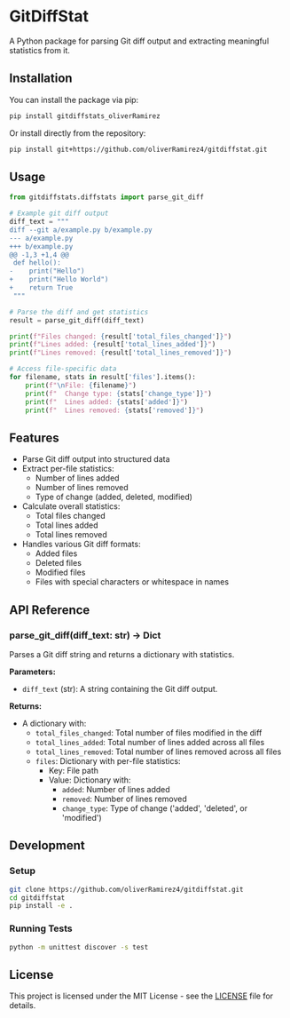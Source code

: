 # GitDiffStat

A Python package for parsing Git diff output and extracting meaningful statistics from it.

## Installation

You can install the package via pip:

```bash
pip install gitdiffstats_oliverRamirez
```

Or install directly from the repository:

```bash
pip install git+https://github.com/oliverRamirez4/gitdiffstat.git
```

## Usage

```python
from gitdiffstats.diffstats import parse_git_diff

# Example git diff output
diff_text = """
diff --git a/example.py b/example.py
--- a/example.py
+++ b/example.py
@@ -1,3 +1,4 @@
 def hello():
-    print("Hello")
+    print("Hello World")
+    return True
 """

# Parse the diff and get statistics
result = parse_git_diff(diff_text)

print(f"Files changed: {result['total_files_changed']}")
print(f"Lines added: {result['total_lines_added']}")
print(f"Lines removed: {result['total_lines_removed']}")

# Access file-specific data
for filename, stats in result['files'].items():
    print(f"\nFile: {filename}")
    print(f"  Change type: {stats['change_type']}")
    print(f"  Lines added: {stats['added']}")
    print(f"  Lines removed: {stats['removed']}")
```

## Features

- Parse Git diff output into structured data
- Extract per-file statistics:
  - Number of lines added
  - Number of lines removed
  - Type of change (added, deleted, modified)
- Calculate overall statistics:
  - Total files changed
  - Total lines added
  - Total lines removed
- Handles various Git diff formats:
  - Added files
  - Deleted files
  - Modified files
  - Files with special characters or whitespace in names

## API Reference

### parse_git_diff(diff_text: str) -> Dict

Parses a Git diff string and returns a dictionary with statistics.

**Parameters:**
- `diff_text` (str): A string containing the Git diff output.

**Returns:**
- A dictionary with:
  - `total_files_changed`: Total number of files modified in the diff
  - `total_lines_added`: Total number of lines added across all files
  - `total_lines_removed`: Total number of lines removed across all files
  - `files`: Dictionary with per-file statistics:
    - Key: File path
    - Value: Dictionary with:
      - `added`: Number of lines added
      - `removed`: Number of lines removed
      - `change_type`: Type of change ('added', 'deleted', or 'modified')

## Development

### Setup

```bash
git clone https://github.com/oliverRamirez4/gitdiffstat.git
cd gitdiffstat
pip install -e .
```

### Running Tests

```bash
python -m unittest discover -s test
```

## License

This project is licensed under the MIT License - see the [LICENSE](LICENSE) file for details.